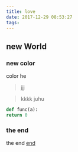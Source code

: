 ```yaml
---
title: love
date: 2017-12-29 08:53:27
tags:
---
```

## new World
### new color
color he
> jjj

>kkkk
>juhu

```python
def func(a):
return 0
```
### the end
the end [end](https://www.google.com)
